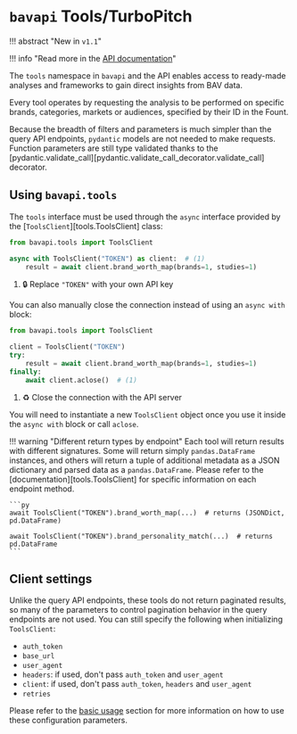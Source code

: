 # `bavapi` Tools/TurboPitch

!!! abstract "New in `v1.1`"

!!! info "Read more in the [API documentation](https://developer.wppbav.com/docs/2.x/tools)"

The `tools` namespace in `bavapi` and the API enables access to ready-made analyses and frameworks to gain direct insights from BAV data.

Every tool operates by requesting the analysis to be performed on specific brands, categories, markets or audiences, specified by their ID in the Fount.

Because the breadth of filters and parameters is much simpler than the query API endpoints, `pydantic` models are not needed to make requests. Function parameters are still type validated thanks to the [pydantic.validate_call][pydantic.validate_call_decorator.validate_call] decorator.

## Using `bavapi.tools`

The `tools` interface must be used through the `async` interface provided by the [`ToolsClient`][tools.ToolsClient] class:

```py
from bavapi.tools import ToolsClient

async with ToolsClient("TOKEN") as client:  # (1)
    result = await client.brand_worth_map(brands=1, studies=1)
```

1. :lock: Replace `"TOKEN"` with your own API key

You can also manually close the connection instead of using an `async with` block:

```py
from bavapi.tools import ToolsClient

client = ToolsClient("TOKEN")
try:
    result = await client.brand_worth_map(brands=1, studies=1)
finally:
    await client.aclose()  # (1)
```

1. :recycle: Close the connection with the API server

You will need to instantiate a new `ToolsClient` object once you use it inside the `async with` block or call `aclose`.

!!! warning "Different return types by endpoint"
    Each tool will return results with different signatures. Some will return simply `pandas.DataFrame` instances, and others will return a tuple of additional metadata as a JSON dictionary and parsed data as a `pandas.DataFrame`. Please refer to the [documentation][tools.ToolsClient] for specific information on each endpoint method.

    ```py
    await ToolsClient("TOKEN").brand_worth_map(...)  # returns (JSONDict, pd.DataFrame)

    await ToolsClient("TOKEN").brand_personality_match(...)  # returns pd.DataFrame
    ```

## Client settings

Unlike the query API endpoints, these tools do not return paginated results, so many of the parameters to control pagination behavior in the query endpoints are not used. You can still specify the following when initializing `ToolsClient`:

- `auth_token`
- `base_url`
- `user_agent`
- `headers`: if used, don't pass `auth_token` and `user_agent`
- `client`: if used, don't pass `auth_token`, `headers` and `user_agent`
- `retries`

Please refer to the [basic usage](basic.md) section for more information on how to use these configuration parameters.